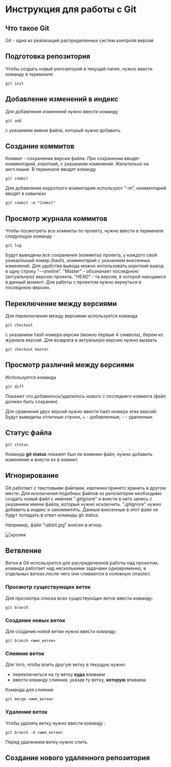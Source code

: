 # **Инструкция для работы с Git**  

## Что такое Git

Git - одна из реализаций распределенных систем контроля версий

## Подготовка репозитория

Чтобы создать новый репозиторий в текущей папке, нужно ввести команду в терминале

    git init

## Добавление изменений в индекс

Для добавления изменений нужно ввести команду 

    git add 

с указанием имени файла, который нужно добавить.

## Создание коммитов

Коммит - сохранение версии файла. При сохранении вводят комментарий, короткий, с указанием изменений. Желательно на англ.языке. В терминале вводят команду

    git commit

Для добавления корроткого комметария используют "-m", комментарий вводят в кавычках 

    git commit -m "Commit"

## Просмотр журнала коммитов

Чтобы посмотреть все коммиты по проекту, нужно ввести в терминале следующую команду

    git log

Будут выведены все сохранения (коммиты) проекта, у каждого свой уникалльный номер (hash), комментарий с указанием внесенных изменений. Для удобства вывода можно использовать короткий вывод в одну строку "--oneline". "Master" - обозначает последнюю (актуальную) версию проекта. "HEAD" - та версия, в которой находимся в данный момент. Для работы с проектом нужно вернуться в последнюю версию. 

## Переключение между версиями

Для переключения между версиями используется команда
    
    git checkout 

с указанием hash номера версии (можно первые 4 символа), берем из журнала версий. Для возврата в актуальную версию нужно вызвать 

    git checkout master

## Просмотр различий между версиями

Используется команда

    git diff

Покажет что добавилось/удалилось нового с последнего коммита (файл должен быть сохранен).

Для сравнения двух версий нужно ввести hash номера этих версий. Будут выведены отличные строки, + - добавленные, - - удаленные. 

## Статус файла

    git status

Команда **git status** покажет был ли изменен файл, нужно добавить изменения и внести их в коммит.  

## Игнорирование

Git работает с текстовыми файлами, картинки принято хранить в другом месте. Для исключения подобных файлов из репозитория необходимо создать новый файл с именем ".gitignore" и внести в него запись с указанием имени файла, который нужно исключить. 
".gitignore" нужно добавить в индекс и закоммитить. 
Данные внесенные в этот файл не будут попадать в ответ команды git status.

Например, файл "rabbit.jpg" внесен в игнор. 

![кролик](rabbit.jpg) 

## Ветвление

Ветки в Git  используются для распределенной работы над проектом, команда работает над несколькими задачами одновременно, в отдельных ветках,после чего они сливаются в основную (master).

### Просмотр существующих веток

Для просмотра списка всех существующих веток ввести команду:

    git branch


### Создание новых веток
 
 Для создания новой ветки нужно ввести команду:

    git branch <имя_ветки>

### Слияние веток

Для того, чтобы влить другую ветку в текущую нужно:
- переключиться на ту ветку **куда** вливаем
- ввести команду слияния, указав ту ветку, **которую** вливаем.

Команда для слияния:

    git merge <имя_ветки>

### Удаление веток

Чтобы удалить ветку нужно ввести команду :

    git branch -d <имя_ветки>

Перед удалением ветку нужно слить.

## Создание нового удаленного репозитория